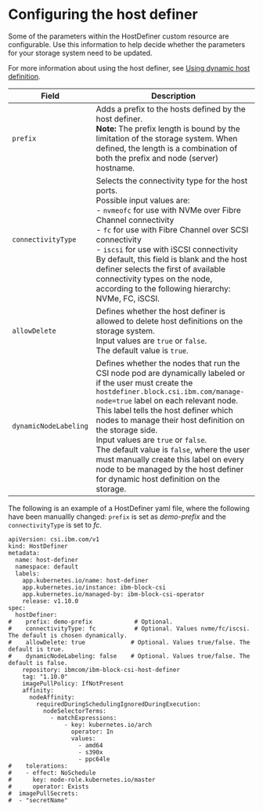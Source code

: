 # Configuring the host definer

Some of the parameters within the HostDefiner custom resource are configurable. Use this information to help decide whether the parameters for your storage system need to be updated.

For more information about using the host definer, see [Using dynamic host definition](../using/using_hostdefinition.md).
    
|Field|Description|
|---------|--------|
|`prefix`|Adds a prefix to the hosts defined by the host definer.<br>**Note:** The prefix length is bound by the limitation of the storage system. When defined, the length is a combination of both the prefix and node (server) hostname.|
|`connectivityType`|Selects the connectivity type for the host ports.<br>Possible input values are:<br>- `nvmeofc` for use with NVMe over Fibre Channel connectivity<br>- `fc` for use with Fibre Channel over SCSI connectivity<br>- `iscsi` for use with iSCSI connectivity<br>By default, this field is blank and the host definer selects the first of available connectivity types on the node, according to the following hierarchy: NVMe, FC, iSCSI.|
|`allowDelete`|Defines whether the host definer is allowed to delete host definitions on the storage system.<br>Input values are `true` or `false`.<br>The default value is `true`.|
|`dynamicNodeLabeling`|Defines whether the nodes that run the CSI node pod are dynamically labeled or if the user must create the `hostdefiner.block.csi.ibm.com/manage-node=true` label on each relevant node. This label tells the host definer which nodes to manage their host definition on the storage side.<br>Input values are `true` or `false`.<br>The default value is `false`, where the user must manually create this label on every node to be managed by the host definer for dynamic host definition on the storage.|

The following is an example of a HostDefiner yaml file, where the following have been manuallly changed: `prefix` is set as _demo-prefix_ and the `connectivityType` is set to _fc_.

```
apiVersion: csi.ibm.com/v1
kind: HostDefiner
metadata:
  name: host-definer
  namespace: default
  labels:
    app.kubernetes.io/name: host-definer
    app.kubernetes.io/instance: ibm-block-csi
    app.kubernetes.io/managed-by: ibm-block-csi-operator
    release: v1.10.0
spec:
  hostDefiner:
#    prefix: demo-prefix            # Optional.
#    connectivityType: fc           # Optional. Values nvme/fc/iscsi. The default is chosen dynamically.
#    allowDelete: true             # Optional. Values true/false. The default is true.
#    dynamicNodeLabeling: false    # Optional. Values true/false. The default is false.
    repository: ibmcom/ibm-block-csi-host-definer
    tag: "1.10.0"
    imagePullPolicy: IfNotPresent
    affinity:
      nodeAffinity:
        requiredDuringSchedulingIgnoredDuringExecution:
          nodeSelectorTerms:
            - matchExpressions:
                - key: kubernetes.io/arch
                  operator: In
                  values:
                    - amd64
                    - s390x
                    - ppc64le
#    tolerations:
#    - effect: NoSchedule
#      key: node-role.kubernetes.io/master
#      operator: Exists
#  imagePullSecrets:
#  - "secretName"
```